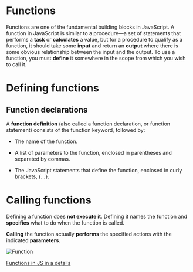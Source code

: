# Functions

Functions are one of the fundamental building blocks in JavaScript. A function in JavaScript is similar to a procedure—a set of statements that performs a **task** or **calculates** a value, but for a procedure to qualify as a function, it should take some **input** and return an **output** where there is some obvious relationship between the input and the output. To use a function, you must **define** it somewhere in the scope from which you wish to call it.

# Defining functions

## Function declarations

A **function definition** (also called a function declaration, or function statement) consists of the function keyword, followed by:

 * The name of the function.

 * A list of parameters to the function, enclosed in parentheses and   separated by commas.
 * The JavaScript statements that define the function, enclosed in     curly brackets, {...}.


 # Calling functions

 Defining a function does **not execute it**. Defining it names the function and **specifies** what to do when the function is called.

**Calling** the function actually **performs** the specified actions with the indicated **parameters**.


![Function](https://cdn.programiz.com/cdn/farfuture/oAZVf3IqOKOYj_aJ-IoYQvbJ2CB-B3y4HXSLXBUmYcY/mtime:1591592163/sites/tutorial2program/files/javascript-function-with-parameter.png)


[Functions in JS in a details](https://developer.mozilla.org/en-US/docs/Web/JavaScript/Guide/Functions)